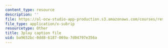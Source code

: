 ```yaml
---
content_type: resource
description: ''
file: https://ol-ocw-studio-app-production.s3.amazonaws.com/courses/res-10-001-making-science-and-engineering-pictures-a-practical-guide-to-presenting-your-work-spring-2016/ba9652bc0dd86187069a7d04797e356a_rU1VmnyYG0.srt
file_type: application/x-subrip
resourcetype: Other
title: 3play caption file
uid: ba9652bc-0dd8-6187-069a-7d04797e356a
---
```

